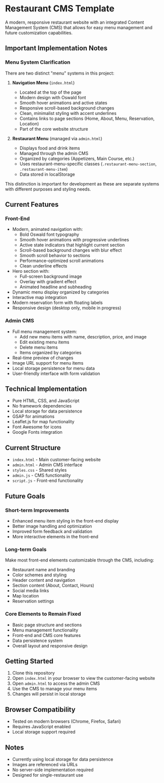 # Restaurant CMS Template

A modern, responsive restaurant website with an integrated Content Management System (CMS) that allows for easy menu management and future customization capabilities.

## Important Implementation Notes

### Menu System Clarification
There are two distinct "menu" systems in this project:

1. **Navigation Menu** (`index.html`)
   - Located at the top of the page
   - Modern design with Oswald font
   - Smooth hover animations and active states
   - Responsive scroll-based background changes
   - Clean, minimalist styling with accent underlines
   - Contains links to page sections (Home, About, Menu, Reservation, Location)
   - Part of the core website structure

2. **Restaurant Menu** (managed via `admin.html`)
   - Displays food and drink items
   - Managed through the admin CMS
   - Organized by categories (Appetizers, Main Course, etc.)
   - Uses restaurant-menu-specific classes (`.restaurant-menu-section`, `.restaurant-menu-item`)
   - Data stored in localStorage

This distinction is important for development as these are separate systems with different purposes and styling needs.

## Current Features

### Front-End
- Modern, animated navigation with:
  - Bold Oswald font typography
  - Smooth hover animations with progressive underlines
  - Active state indicators that highlight current section
  - Scroll-based background changes with blur effect
  - Smooth scroll behavior to sections
  - Performance-optimized scroll animations
  - Clean underline effects
- Hero section with:
  - Full-screen background image
  - Overlay with gradient effect
  - Animated headline and subheading
- Dynamic menu display organized by categories
- Interactive map integration
- Modern reservation form with floating labels
- Responsive design (desktop only, mobile in progress)

### Admin CMS
- Full menu management system:
  - Add new menu items with name, description, price, and image
  - Edit existing menu items
  - Delete menu items
  - Items organized by categories
- Real-time preview of changes
- Image URL support for menu items
- Local storage persistence for menu data
- User-friendly interface with form validation

## Technical Implementation
- Pure HTML, CSS, and JavaScript
- No framework dependencies
- Local storage for data persistence
- GSAP for animations
- Leaflet.js for map functionality
- Font Awesome for icons
- Google Fonts integration

## Current Structure
- `index.html` - Main customer-facing website
- `admin.html` - Admin CMS interface
- `styles.css` - Shared styles
- `admin.js` - CMS functionality
- `script.js` - Front-end functionality

## Future Goals

### Short-term Improvements
- Enhanced menu item styling in the front-end display
- Better image handling and optimization
- Improved form feedback and validation
- More interactive elements in the front-end

### Long-term Goals
Make most front-end elements customizable through the CMS, including:
- Restaurant name and branding
- Color schemes and styling
- Header content and navigation
- Section content (About, Contact, Hours)
- Social media links
- Map location
- Reservation settings

### Core Elements to Remain Fixed
- Basic page structure and sections
- Menu management functionality
- Front-end and CMS core features
- Data persistence system
- Overall layout and responsive design

## Getting Started

1. Clone this repository
2. Open `index.html` in your browser to view the customer-facing website
3. Open `admin.html` to access the admin CMS
4. Use the CMS to manage your menu items
5. Changes will persist in local storage

## Browser Compatibility
- Tested on modern browsers (Chrome, Firefox, Safari)
- Requires JavaScript enabled
- Local storage support required

## Notes
- Currently using local storage for data persistence
- Images are referenced via URLs
- No server-side implementation required
- Designed for single-restaurant use
